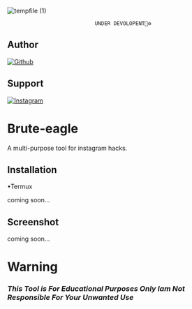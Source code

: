 ![tempfile (1)](https://user-images.githubusercontent.com/118425907/221353775-8e2f4760-f2f7-425c-83f4-4655b4c55ea5.png)

								UNDER DEVOLOPENT🔧⚙

## Author
<a href="https://github.com/WH1T3-E4GL3/"><img title="Github" src="https://img.shields.io/badge/WH173-E4GL3-brightgreen?style=for-the-badge&logo=github"></a>
## Support
[![Instagram](https://img.shields.io/badge/TELEGRAM-red?style=for-the-badge&logo=telegram)](https://t.me/Ka_KsHi_HaTaKe)


# Brute-eagle
A multi-purpose tool for instagram hacks.

## Installation
•Termux

 coming soon...

	




## Screenshot

  coming soon...

# Warning


### ***This Tool is For Educational Purposes Only Iam Not Responsible For Your Unwanted Use***

